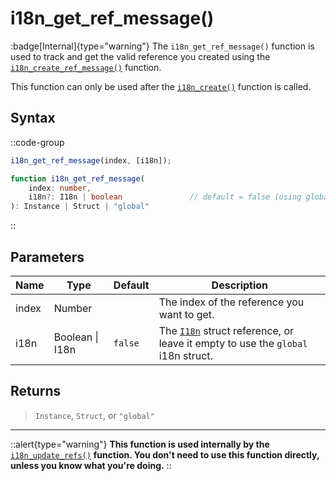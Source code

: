 # i18n_get_ref_message()

:badge[Internal]{type="warning"} The `i18n_get_ref_message()` function is used to track and get the valid reference you created using the [`i18n_create_ref_message()`](/v1/api-reference/functions/i18n-create-ref-message) function. 

This function can only be used after the [`i18n_create()`](/v1/api-reference/functions/i18n-create) function is called.

## Syntax

::code-group
```js [Usage]
i18n_get_ref_message(index, [i18n]);
```

```ts [Signature]
function i18n_get_ref_message(
    index: number,
    i18n?: I18n | boolean               // default = false (using global i18n struct)
): Instance | Struct | "global"
```
::

## Parameters

| Name        | Type              | Default      | Description |
|-------------|-------------------|--------------|-------------|
| index       | Number            |              | The index of the reference you want to get. |
| i18n        | Boolean \| I18n | `false`      | The [`I18n`](/v1/api-reference/functions/i18n-create) struct reference, or leave it empty to use the `global` i18n struct. |

## Returns

> `Instance`, `Struct`, or `"global"`

---

::alert{type="warning"}
**This function is used internally by the** [`i18n_update_refs()`](/v1/api-reference/functions/i18n-update-refs) **function. You don't need to use this function directly, unless you know what you're doing.**
::
